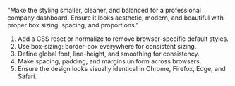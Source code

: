 "Make the styling smaller, cleaner, and balanced for a professional company dashboard. Ensure it looks aesthetic, modern, and beautiful with proper box sizing, spacing, and proportions."
1. Add a CSS reset or normalize to remove browser-specific default styles.
2. Use box-sizing: border-box everywhere for consistent sizing.
3. Define global font, line-height, and smoothing for consistency.
4. Make spacing, padding, and margins uniform across browsers.
5. Ensure the design looks visually identical in Chrome, Firefox, Edge, and Safari.
